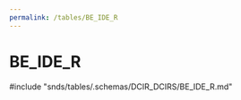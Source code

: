 ```yaml
---
permalink: /tables/BE_IDE_R
---
```

# BE\_IDE\_R
<!-- SPDX-License-Identifier: MPL-2.0 -->

<!-- ATTENTION : Ne pas supprimer ou modifier la ligne ci-dessous -->
#include "snds/tables/.schemas/DCIR_DCIRS/BE_IDE_R.md"
<!-- ATTENTION : Ne pas supprimer ou modifier la ligne ci-dessus -->